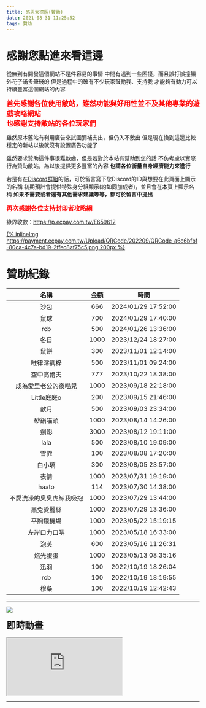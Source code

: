 ```yaml
---
title: 感恩大德區(贊助)
date: 2021-08-31 11:25:52
tags: 贊助
---
```


# 感謝您點進來看這邊

從無到有開發這個網站不是件容易的事情
中間有遇到一些困擾，~~而且誤打誤撞額外花了滿多筆錢的~~
但是過程中的確有不少玩家鼓勵我、支持我
才能夠有動力可以持續豐富這個網站的內容

**<font size=4 color=#f00>首先感謝各位使用敝站，雖然功能與好用性並不及其他專業的遊戲攻略網站<br>也感謝支持敝站的各位玩家們</font>**

雖然原本舊站有利用廣告來試圖彌補支出，但仍入不敷出
但是現在換到這邊比較穩定的新站以後就沒有設置廣告功能了

雖然要求贊助這件事很難啟齒，但是若對於本站有幫助到您的話
不仿考慮以實際行為贊助敝站，為以後提供更多豐富的內容
**也請各位衡量自身經濟能力來進行**

若是有在[Discord群組](https://discord.gg/ACBYdf5TNd)的話，可於留言寫下您Discord的ID與想要在此頁面上顯示的名稱
初期預計會提供特殊身分組顯示(約如同加成者)，並且會在本頁上顯示名稱
**如果不需要或者還有其他需求建議等等，都可於留言中提出**

**<font size=3 color=#f00>再次感謝各位支持封印者攻略網</font>**

綠界收款：https://p.ecpay.com.tw/E659612

[{% inlineImg https://payment.ecpay.com.tw/Upload/QRCode/202209/QRCode_a6c6bfbf-80ca-4c7a-bd19-2ffec8af75c5.png 200px %}](https://p.ecpay.com.tw/E659612)

# 贊助紀錄

|名稱|金額|時間
|:-:|:-:|:-:
|沙包|666|2024/01/29 17:52:00
|鼠球|700|2024/01/29 17:40:00
|rcb|500|2024/01/26 13:36:00
|冬日|1000|2023/12/24 18:27:00
|鼠餅|300|2023/11/01 12:14:00
|唯律澪綢梓|500|2023/11/01 09:24:00
|空中高爾夫|777|2023/10/22 18:38:00
|成為愛里老公的夜喵兒|1000|2023/09/18 22:18:00
|Little庭庭o|200|2023/09/15 21:46:00
|歆月|500|2023/09/03 23:34:00
|砂鍋喵頭|1000|2023/08/14 14:26:00
|劍影|3000|2023/08/12 19:11:00
|lala|500|2023/08/10 19:09:00
|雪霏|100|2023/08/08 17:20:00
|白小璃|300|2023/08/05 23:57:00
|表情|1000|2023/07/31 19:19:00
|haato|114|2023/07/30 14:38:00
|不愛洗澡的臭臭虎鯨我吸抱|1000|2023/07/29 13:44:00
|黑兔愛麗絲|1000|2023/07/29 13:36:00
|平胸飛機場|1000|2023/05/22 15:19:15
|左岸口力口啡|1000|2023/05/18 16:33:00
|泡芙|600|2023/05/16 11:26:31
|焰光蛋蛋|1000|2023/05/13 08:35:16
|迅羽|100|2022/10/19 18:26:04
|rcb|100|2022/10/19 18:19:55
|穆夈|100|2022/10/19 12:42:43

---

[![](https://i.imgur.com/d7HDSLMh.png)](https://i.imgur.com/d7HDSLM.png)

**<font size=5>即時動畫</font>**
<iframe src="https://payment.ecpay.com.tw/Broadcaster/AlertBox/1C60464F105904031DC1980319AEECDB"></iframe>

---